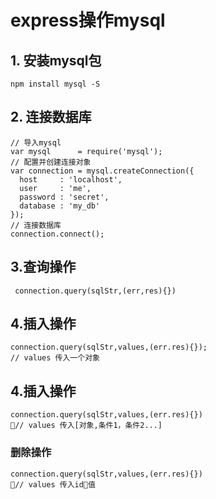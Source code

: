 # express操作mysql
## 1. 安装mysql包
``` npm install mysql -S ```

## 2. 连接数据库
```
// 导入mysql
var mysql      = require('mysql');
// 配置并创建连接对象
var connection = mysql.createConnection({
  host     : 'localhost',
  user     : 'me',
  password : 'secret',
  database : 'my_db'
});
// 连接数据库
connection.connect();
```

## 3.查询操作
``` connection.query(sqlStr,(err,res){})```

## 4.插入操作
```
connection.query(sqlStr,values,(err.res){});
// values 传入一个对象
```

## 4.插入操作
```
connection.query(sqlStr,values,(err.res){})
// values 传入[对象,条件1，条件2...]
```

### 删除操作
```
connection.query(sqlStr,values,(err.res){})
// values 传入id值
```




